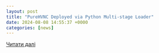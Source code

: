```yaml
---
layout: post
title: "PureHVNC Deployed via Python Multi-stage Loader"
date: 2024-08-08 14:55:37 +0000
categories: [news]
---
```


[Читати далі](https://www.itsecuritynews.info/purehvnc-deployed-via-python-multi-stage-loader/)
